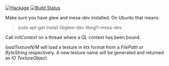 [![Hackage](https://img.shields.io/hackage/v/ktx.svg)](https://hackage.haskell.org/package/ktx) [![Build Status](https://travis-ci.org/corngood/ktx.png)](https://travis-ci.org/corngood/ktx)

Make sure you have glew and mesa-dev installed.  On Ubuntu that means:

> sudo apt-get install libglew-dev libegl1-mesa-dev

Call _initContext_ on a thread where a GL context has been bound.

_loadTextureN/M_ will load a texture in ktx format from a _FilePath_ or _ByteString_ respectively.  A new texture name will be generated and returned as _IO TextureObject_.

